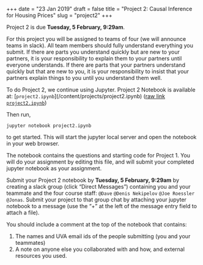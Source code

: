 +++
date = "23 Jan 2019"
draft = false
title = "Project 2: Causal Inference for Housing Prices"
slug = "project2"
+++

   <div class="due">
Project 2 is due <b>Tuesday, 5 February, 9:29am</b>.
   </div>

<p>For this project you will be assigned to teams of four (we will announce teams in slack). 
All team members should fully understand
everything you submit.  If there are parts you understand quickly but
are new to your partners, it is your responsibility to explain them to
your partners until everyone understands.  If there are parts that your
partners understand quickly but that are new to you, it is your
responsibility to insist that your partners explain things to you
until you understand them well.</p>

<p>To do Project 2, we continue using Jupyter. Project 2 Notebook is available at: 
[<code>project2.ipynb</code>](/content/projects/project2.ipynb) (<a href="https://github.com/uvammm/uvammm.github.io/raw/master/projects/project2.ipynb">raw link <code>project2.ipynb</code></a>)</p>

<p>Then run,</p>

<pre><code>jupyter notebook project2.ipynb
</code></pre>

<p>to get started. This will start the jupyter local server and open the notebook in your web browser.</p>

<p>The notebook contains the questions and starting code for Project
1. You will do your assignment by editing this file, and will submit
your completed jupyter notebook as your assignment.</p>

<p><div class="yellownote">
Submit your Project 2 notebook by <b>Tuesday, 5 February, 9:29am</b> by creating a slack group (click
“Direct Messages”) containing you and your teammate and the four
course staff: <code>@Dave</code> <code>@Denis Nekipelov</code> <code>@Joe Roessler</code> <code>@Jonas</code>. Submit your
project to that group chat by attaching your jupyter notebook to a
message (use the “+” at the left of the message entry field to attach
a file).</p>

<p>You should include a comment at the top of the notebook that contains:</p>

<ol>
<li>The names and UVA email ids of the people submitting (you and your teammates)</li>
<li>A note on anyone else you collaborated with and how, and external resources you used.
</div></li>
</ol>

</div>
